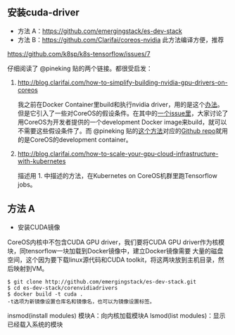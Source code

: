 ## 安装cuda-driver

 - 方法 A：https://github.com/emergingstack/es-dev-stack
 - 方法 B：https://github.com/Clarifai/coreos-nvidia  此方法编译方便，推荐

https://github.com/k8sp/k8s-tensorflow/issues/7

仔细阅读了 @pineking 贴的两个链接。都很受启发：

1. http://blog.clarifai.com/how-to-simplify-building-nvidia-gpu-drivers-on-coreos

    我之前在Docker Container里build和执行nvidia driver，用的是这个[办法](https://github.com/emergingstack/es-dev-stack)。但是它引入了一些对CoreOS的假设条件。在其中的[一个issue里](https://github.com/emergingstack/es-dev-stack/issues/8)，大家讨论了用CoreOS为开发者提供的一个development Docker image来build，就可以不需要这些假设条件了。而 @pineking  贴的[这个方法](http://blog.clarifai.com/how-to-simplify-building-nvidia-gpu-drivers-on-coreos)对应的[Github repo](https://github.com/Clarifai/coreos-nvidia/blob/master/build.sh#L12)就用的是CoreOS的development container。

1. http://blog.clarifai.com/how-to-scale-your-gpu-cloud-infrastructure-with-kubernetes

    描述用 1. 中描述的方法，在Kubernetes on CoreOS机群里跑Tensorflow jobs。


## 方法 A

 - 安装CUDA镜像
 
 CoreOS内核中不包含CUDA GPU driver，我们要将CUDA GPU driver作为核模块，同tensorflow一块加载到Docker镜像中，建立Docker镜像需要
 大量的磁盘空间，这个因为要下载linux源代码和CUDA toolkit，将这两块放到主机目录，然后映射到VM。
 ```
 $ git clone http://github.com/emergingstack/es-dev-stack.git
 $ cd es-dev-stack/corenvidiadrivers
 $ docker build -t cuda .
 -t选项为新镜像设置仓库名和镜像名，也可以为镜像设置标签。
 
 ```
 
 
 insmod(install modules) 模块A：向内核加载模块A
 lsmod(list modules)：显示已经载入系统的模块
